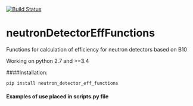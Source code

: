 [![Build Status](https://travis-ci.org/alvcarmona/neutronDetectorEffFunctions.svg?branch=master)](https://travis-ci.org/alvcarmona/neutronDetectorEffFunctions)

# neutronDetectorEffFunctions

Functions for calculation of efficiency for neutron detectors based on B10

Working on python 2.7 and >=3.4

####Installation:
```
pip install neutron_detector_eff_functions
```


#### Examples of use placed in scripts.py file
